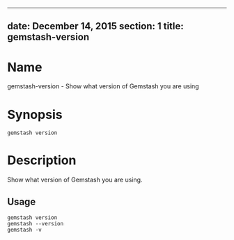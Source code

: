 <!-- Automatically generated by Pandoc -->
---
date: December 14, 2015
section: 1
title: gemstash-version
---

# Name

gemstash-version - Show what version of Gemstash you are using

# Synopsis

`gemstash version`

# Description

Show what version of Gemstash you are using.

## Usage

    gemstash version
    gemstash --version
    gemstash -v
